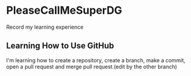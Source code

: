 # PleaseCallMeSuperDG

Record my learning experience

## Learning How to Use GitHub

I'm learning how to create a repository, create a branch, make a commit, open a pull request and merge pull request.(edit by the other branch)
